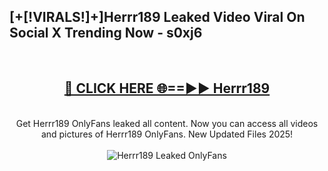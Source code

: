 <h2>[+[!VIRALS!]+]Herrr189 Leaked Video Viral On Social X Trending Now - s0xj6</h2>
<br>
<div align="center">
<h2><a href="https://libra.edu.pl?Herrr189" rel="nofollow">🔴 CLICK HERE 🌐==►► Herrr189</a></h2>
<br>
Get Herrr189 OnlyFans leaked all content. Now you can access all videos and pictures of Herrr189 OnlyFans. New Updated Files 2025!
<br>
<br>
<a href="https://libra.edu.pl?Herrr189" rel="nofollow" data-target="animated-image.originalLink"><img src="https://i.ibb.co.com/WyWwxjT/player-gif2.gif" alt="Herrr189 Leaked OnlyFans" style="max-width: 100%; display: inline-block;" data-target="animated-image.originalImage"></a>
</div>
<br>